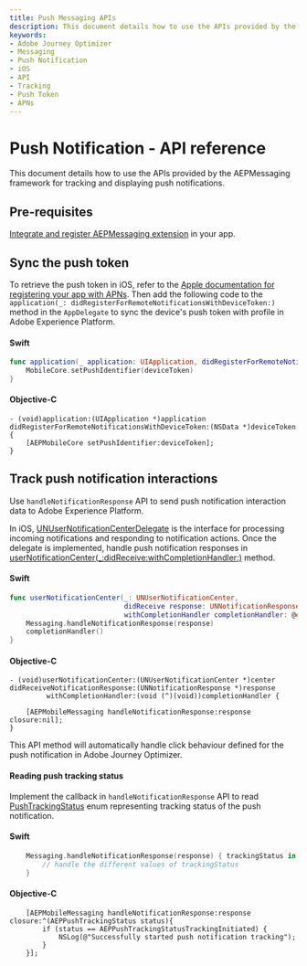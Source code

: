 ```yaml
---
title: Push Messaging APIs
description: This document details how to use the APIs provided by the AEPMessaging framework for tracking and displaying push notifications.
keywords:
- Adobe Journey Optimizer
- Messaging
- Push Notification
- iOS
- API
- Tracking
- Push Token
- APNs
---
```


# Push Notification - API reference

This document details how to use the APIs provided by the AEPMessaging framework for tracking and displaying push notifications.

## Pre-requisites

[Integrate and register AEPMessaging extension](../../index.md#implement-extension-in-mobile-app) in your app.

## Sync the push token

To retrieve the push token in iOS, refer to the [Apple documentation for registering your app with APNs](https://developer.apple.com/documentation/usernotifications/registering_your_app_with_apns). Then add the following code to the `application(_: didRegisterForRemoteNotificationsWithDeviceToken:)` method in the `AppDelegate` to sync the device's push token with profile in Adobe Experience Platform.

<CodeBlock slots="heading, code" repeat="2" languages="Swift, Objective-C" />

#### Swift

```swift
func application(_ application: UIApplication, didRegisterForRemoteNotificationsWithDeviceToken deviceToken: Data) {
    MobileCore.setPushIdentifier(deviceToken)
}
```

#### Objective-C

```objc
- (void)application:(UIApplication *)application didRegisterForRemoteNotificationsWithDeviceToken:(NSData *)deviceToken {
    [AEPMobileCore setPushIdentifier:deviceToken];
}
```

## Track push notification interactions

Use `handleNotificationResponse` API to send push notification interaction data to Adobe Experience Platform.

In iOS, [UNUserNotificationCenterDelegate](https://developer.apple.com/documentation/usernotifications/unusernotificationcenterdelegate) is the interface for processing incoming notifications and responding to notification actions. Once the delegate is implemented, handle push notification responses in [userNotificationCenter(_:didReceive:withCompletionHandler:)](https://developer.apple.com/documentation/usernotifications/unusernotificationcenterdelegate/1649501-usernotificationcenter) method.

<CodeBlock slots="heading, code" repeat="2" languages="Swift, Objective-C" />

#### Swift

```swift
func userNotificationCenter(_: UNUserNotificationCenter,
                            didReceive response: UNNotificationResponse,
                            withCompletionHandler completionHandler: @escaping () -> Void) {                                
    Messaging.handleNotificationResponse(response)
    completionHandler()
}
```

#### Objective-C

```objc
- (void)userNotificationCenter:(UNUserNotificationCenter *)center
didReceiveNotificationResponse:(UNNotificationResponse *)response
         withCompletionHandler:(void (^)(void))completionHandler {

    [AEPMobileMessaging handleNotificationResponse:response closure:nil];
}
```

<InlineAlert variant="info" slots="text"/>

This API method will automatically handle click behaviour defined for the push notification in Adobe Journey Optimizer.

#### Reading push tracking status

Implement the callback in `handleNotificationResponse` API to read [PushTrackingStatus](../enum-push-tracking-status.md) enum representing tracking status of the push notification.

<CodeBlock slots="heading, code" repeat="2" languages="Swift, Objective-C" />

#### Swift

```swift
    Messaging.handleNotificationResponse(response) { trackingStatus in
        // handle the different values of trackingStatus
    }
```

#### Objective-C

```objc
    [AEPMobileMessaging handleNotificationResponse:response closure:^(AEPPushTrackingStatus status){
        if (status == AEPPushTrackingStatusTrackingInitiated) {
            NSLog(@"Successfully started push notification tracking");
        }
    }];
```
